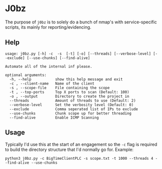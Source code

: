 # J0bz

The purpose of `j0bz` is to solely do a bunch of nmap's with service-specific scripts, its mainly for reporting/evidencing.

## Help

```
usage: j0bz.py [-h] -c  -s  [-t] [-o] [--threads] [--verbose-level] [--exclude] [--use-chunks] [--find-alive]

Automate all of the internal inf please.

optional arguments:
  -h, --help           show this help message and exit
  -c , --client-name   Name of the client
  -s , --scope-file    File containing the scope
  -t , --top-ports     Top X ports to scan (Default: 100)
  -o , --output        Directory to create the project in
  --threads            Amount of threads to use (Default: 2)
  --verbose-level      Set the verbosity level (Default: 0)
  --exclude            Comma seperated list of IPs to exclude
  --use-chunks         Chunk scope up for better threading
  --find-alive         Enable ICMP Scanning
```

## Usage

Typically I'd use this at the start of an engagement so the `-c` flag is required to build the directory structure that I'd normally go for. Example:

```
python3 j0bz.py -c BigTimeClientPLC -s scope.txt -t 1000 --threads 4 --find-alive --use-chunks
```

